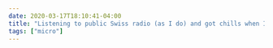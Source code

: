 ```yaml
---
date: 2020-03-17T18:10:41-04:00
title: "Listening to public Swiss radio (as I do) and got chills when I heard a new, prerecorded gov’t COVID-19 safety message played before the hourly news update. Felt like I was in disaster fiction."
tags: ["micro"]
---
```


